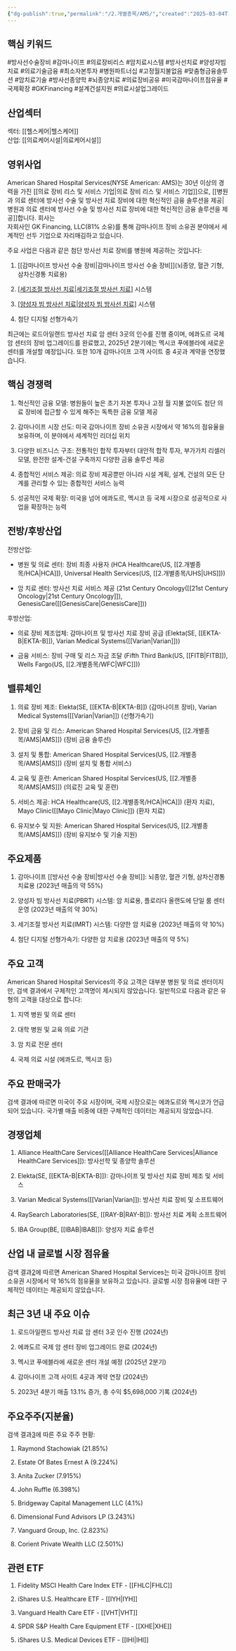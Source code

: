 ```yaml
---
{"dg-publish":true,"permalink":"/2.개별종목/AMS/","created":"2025-03-04T14:44:17.841+09:00","updated":"2025-07-29T21:37:04.322+09:00"}
---
```


## 핵심 키워드

#방사선수술장비 #감마나이프 #의료장비리스 #암치료시스템 #방사선치료 #양성자빔치료 #의료기술금융 #최소자본투자 #병원파트너십 #고정월지불없음 #맞춤형금융솔루션 #암치료기술 #방사선종양학 #뇌종양치료 #의료장비공유 #미국감마나이프점유율 #국제확장 #GKFinancing #설계건설지원 #의료시설업그레이드

## 산업섹터

섹터: [[헬스케어\|헬스케어]]  
산업: [[의료케어시설\|의료케어시설]]

## 영위사업

American Shared Hospital Services(NYSE American: AMS)는 30년 이상의 경력을 가진 [[의료 장비 리스 및 서비스 기업\|의료 장비 리스 및 서비스 기업]]으로, [[병원과 의료 센터에 방사선 수술 및 방사선 치료 장비에 대한 혁신적인 금융 솔루션을 제공\|병원과 의료 센터에 방사선 수술 및 방사선 치료 장비에 대한 혁신적인 금융 솔루션을 제공]]합니다. 회사는  
자회사인 GK Financing, LLC(81% 소유)를 통해 감마나이프 장비 소유권 분야에서 세계적인 선두 기업으로 자리매김하고 있습니다.

주요 사업은 다음과 같은 첨단 방사선 치료 장비를 병원에 제공하는 것입니다:

1. [[감마나이프 방사선 수술 장비\|감마나이프 방사선 수술 장비]](뇌종양, 혈관 기형, 삼차신경통 치료용)
    
2. [[세기조절 방사선 치료\|세기조절 방사선 치료]](IMRT) 시스템
    
3. [[양성자 빔 방사선 치료\|양성자 빔 방사선 치료]](PBRT) 시스템
    
4. 첨단 디지털 선형가속기
    

최근에는 로드아일랜드 방사선 치료 암 센터 3곳의 인수를 진행 중이며, 에콰도르 국제 암 센터의 장비 업그레이드를 완료했고, 2025년 2분기에는 멕시코 푸에블라에 새로운 센터를 개설할 예정입니다. 또한 10개 감마나이프 고객 사이트 중 4곳과 계약을 연장했습니다.

## 핵심 경쟁력

1. 혁신적인 금융 모델: 병원들이 높은 초기 자본 투자나 고정 월 지불 없이도 첨단 의료 장비에 접근할 수 있게 해주는 독특한 금융 모델 제공
    
2. 감마나이프 시장 선도: 미국 감마나이프 장비 소유권 시장에서 약 16%의 점유율을 보유하며, 이 분야에서 세계적인 리더십 위치
    
3. 다양한 비즈니스 구조: 전통적인 합작 투자부터 대안적 합작 투자, 부가가치 리셀러 모델, 완전한 설계-건설 구축까지 다양한 금융 솔루션 제공
    
4. 종합적인 서비스 제공: 의료 장비 제공뿐만 아니라 시설 계획, 설계, 건설의 모든 단계를 관리할 수 있는 종합적인 서비스 능력
    
5. 성공적인 국제 확장: 미국을 넘어 에콰도르, 멕시코 등 국제 시장으로 성공적으로 사업을 확장하는 능력
    

## 전방/후방산업

전방산업:

- 병원 및 의료 센터: 장비 최종 사용자 (HCA Healthcare(US, [[2.개별종목/HCA\|HCA]]), Universal Health Services(US, [[2.개별종목/UHS\|UHS]]))
    
- 암 치료 센터: 방사선 치료 서비스 제공 (21st Century Oncology([[21st Century Oncology\|21st Century Oncology]]), GenesisCare([[GenesisCare\|GenesisCare]]))
    

후방산업:

- 의료 장비 제조업체: 감마나이프 및 방사선 치료 장비 공급 (Elekta(SE, [[EKTA-B\|EKTA-B]]), Varian Medical Systems([[Varian\|Varian]]))
    
- 금융 서비스: 장비 구매 및 리스 자금 조달 (Fifth Third Bank(US, [[FITB\|FITB]]), Wells Fargo(US, [[2.개별종목/WFC\|WFC]]))
    

## 밸류체인

1. 의료 장비 제조: Elekta(SE, [[EKTA-B\|EKTA-B]]) (감마나이프 장비), Varian Medical Systems([[Varian\|Varian]]) (선형가속기)
    
2. 장비 금융 및 리스: American Shared Hospital Services(US, [[2.개별종목/AMS\|AMS]]) (장비 금융 솔루션)
    
3. 설치 및 통합: American Shared Hospital Services(US, [[2.개별종목/AMS\|AMS]]) (장비 설치 및 통합 서비스)
    
4. 교육 및 훈련: American Shared Hospital Services(US, [[2.개별종목/AMS\|AMS]]) (의료진 교육 및 훈련)
    
5. 서비스 제공: HCA Healthcare(US, [[2.개별종목/HCA\|HCA]]) (환자 치료), Mayo Clinic([[Mayo Clinic\|Mayo Clinic]]) (환자 치료)
    
6. 유지보수 및 지원: American Shared Hospital Services(US, [[2.개별종목/AMS\|AMS]]) (장비 유지보수 및 기술 지원)
    

## 주요제품

1. 감마나이프 [[방사선 수술 장비\|방사선 수술 장비]]: 뇌종양, 혈관 기형, 삼차신경통 치료용 (2023년 매출의 약 55%)
    
2. 양성자 빔 방사선 치료(PBRT) 시스템: 암 치료용, 플로리다 올랜도에 단일 룸 센터 운영 (2023년 매출의 약 30%)
    
3. 세기조절 방사선 치료(IMRT) 시스템: 다양한 암 치료용 (2023년 매출의 약 10%)
    
4. 첨단 디지털 선형가속기: 다양한 암 치료용 (2023년 매출의 약 5%)
    

## 주요 고객

American Shared Hospital Services의 주요 고객은 대부분 병원 및 의료 센터이지만, 검색 결과에서 구체적인 고객명이 제시되지 않았습니다. 일반적으로 다음과 같은 유형의 고객을 대상으로 합니다:

1. 지역 병원 및 의료 센터
    
2. 대학 병원 및 교육 의료 기관
    
3. 암 치료 전문 센터
    
4. 국제 의료 시설 (에콰도르, 멕시코 등)
    

## 주요 판매국가

검색 결과에 따르면 미국이 주요 시장이며, 국제 시장으로는 에콰도르와 멕시코가 언급되어 있습니다. 국가별 매출 비중에 대한 구체적인 데이터는 제공되지 않았습니다.

## 경쟁업체

1. Alliance HealthCare Services([[Alliance HealthCare Services\|Alliance HealthCare Services]]): 방사선학 및 종양학 솔루션
    
2. Elekta(SE, [[EKTA-B\|EKTA-B]]): 감마나이프 및 방사선 치료 장비 제조 및 서비스
    
3. Varian Medical Systems([[Varian\|Varian]]): 방사선 치료 장비 및 소프트웨어
    
4. RaySearch Laboratories(SE, [[RAY-B\|RAY-B]]): 방사선 치료 계획 소프트웨어
    
5. IBA Group(BE, [[IBAB\|IBAB]]): 양성자 치료 솔루션
    

## 산업 내 글로벌 시장 점유율

검색 결과[2](https://www.ashs.com/investors/)에 따르면 American Shared Hospital Services는 미국 감마나이프 장비 소유권 시장에서 약 16%의 점유율을 보유하고 있습니다. 글로벌 시장 점유율에 대한 구체적인 데이터는 제공되지 않았습니다.

## 최근 3년 내 주요 이슈

1. 로드아일랜드 방사선 치료 암 센터 3곳 인수 진행 (2024년)
    
2. 에콰도르 국제 암 센터 장비 업그레이드 완료 (2024년)
    
3. 멕시코 푸에블라에 새로운 센터 개설 예정 (2025년 2분기)
    
4. 감마나이프 고객 사이트 4곳과 계약 연장 (2024년)
    
5. 2023년 4분기 매출 13.1% 증가, 총 수익 $5,698,000 기록 (2024년)
    

## 주요주주(지분율)

검색 결과[3](https://sa.marketscreener.com/quote/stock/AMERICAN-SHARED-HOSPITAL--15036/company-shareholders/)에 따른 주요 주주 현황:

1. Raymond Stachowiak (21.85%)
    
2. Estate Of Bates Ernest A (9.224%)
    
3. Anita Zucker (7.915%)
    
4. John Ruffle (6.398%)
    
5. Bridgeway Capital Management LLC (4.1%)
    
6. Dimensional Fund Advisors LP (3.243%)
    
7. Vanguard Group, Inc. (2.823%)
    
8. Corient Private Wealth LLC (2.501%)
    

## 관련 ETF

1. Fidelity MSCI Health Care Index ETF - [[FHLC\|FHLC]]
    
2. iShares U.S. Healthcare ETF - [[IYH\|IYH]]
    
3. Vanguard Health Care ETF - [[VHT\|VHT]]
    
4. SPDR S&P Health Care Equipment ETF - [[XHE\|XHE]]
    
5. iShares U.S. Medical Devices ETF - [[IHI\|IHI]]
